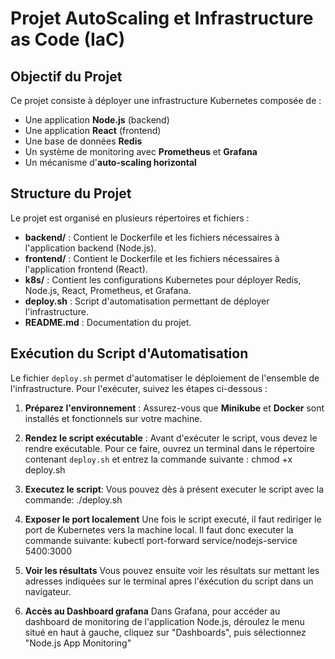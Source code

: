 # Projet AutoScaling et Infrastructure as Code (IaC)

## Objectif du Projet

Ce projet consiste à déployer une infrastructure Kubernetes composée de :

- Une application **Node.js** (backend)
- Une application **React** (frontend)
- Une base de données **Redis**
- Un système de monitoring avec **Prometheus** et **Grafana**
- Un mécanisme d'**auto-scaling horizontal**

## Structure du Projet

Le projet est organisé en plusieurs répertoires et fichiers :

- **backend/** : Contient le Dockerfile et les fichiers nécessaires à l'application backend (Node.js).
- **frontend/** : Contient le Dockerfile et les fichiers nécessaires à l'application frontend (React).
- **k8s/** : Contient les configurations Kubernetes pour déployer Redis, Node.js, React, Prometheus, et Grafana.
- **deploy.sh** : Script d'automatisation permettant de déployer l'infrastructure.
- **README.md** : Documentation du projet.

## Exécution du Script d'Automatisation

Le fichier `deploy.sh` permet d'automatiser le déploiement de l'ensemble de l'infrastructure. Pour l'exécuter, suivez les étapes ci-dessous :

1. **Préparez l'environnement** : 
   Assurez-vous que **Minikube** et **Docker** sont installés et fonctionnels sur votre machine.

2. **Rendez le script exécutable** : 
   Avant d'exécuter le script, vous devez le rendre exécutable. Pour ce faire, ouvrez un terminal dans le répertoire contenant `deploy.sh` et entrez la commande suivante :
   chmod +x deploy.sh

3. **Executez le script**:
    Vous pouvez dès à présent executer le script avec la commande:
    ./deploy.sh

4. **Exposer le port localement**
    Une fois le script executé, il faut rediriger le port de Kubernetes vers la machine local. Il faut donc executer la commande suivante:
    kubectl port-forward service/nodejs-service 5400:3000

5. **Voir les résultats**
    Vous pouvez ensuite voir les résultats sur mettant les adresses indiquées sur le terminal apres l'éxécution du script dans un navigateur.

6. **Accès au Dashboard grafana**
    Dans Grafana, pour accéder au dashboard de monitoring de l'application Node.js, déroulez le menu situé en haut à gauche, cliquez sur "Dashboards", puis sélectionnez "Node.js App Monitoring"
